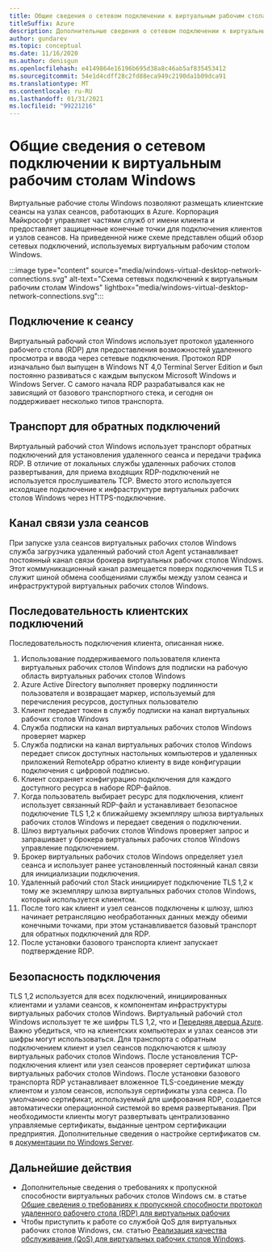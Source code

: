 ```yaml
---
title: Общие сведения о сетевом подключении к виртуальным рабочим столам Windows
titleSuffix: Azure
description: Дополнительные сведения о сетевом подключении к виртуальным рабочим столам Windows
author: gundarev
ms.topic: conceptual
ms.date: 11/16/2020
ms.author: denisgun
ms.openlocfilehash: e4149864e16196b695d38a8c46ab5af835453412
ms.sourcegitcommit: 54e1d4cdff28c2fd88eca949c2190da1b09dca91
ms.translationtype: MT
ms.contentlocale: ru-RU
ms.lasthandoff: 01/31/2021
ms.locfileid: "99221216"
---
```

# <a name="understanding-windows-virtual-desktop-network-connectivity"></a>Общие сведения о сетевом подключении к виртуальным рабочим столам Windows

Виртуальные рабочие столы Windows позволяют размещать клиентские сеансы на узлах сеансов, работающих в Azure. Корпорация Майкрософт управляет частями служб от имени клиента и предоставляет защищенные конечные точки для подключения клиентов и узлов сеансов. На приведенной ниже схеме представлен общий обзор сетевых подключений, используемых виртуальным рабочим столом Windows.

:::image type="content" source="media/windows-virtual-desktop-network-connections.svg" alt-text="Схема сетевых подключений к виртуальным рабочим столам Windows" lightbox="media/windows-virtual-desktop-network-connections.svg":::

## <a name="session-connectivity"></a>Подключение к сеансу

Виртуальный рабочий стол Windows использует протокол удаленного рабочего стола (RDP) для предоставления возможностей удаленного просмотра и ввода через сетевые подключения. Протокол RDP изначально был выпущен в Windows NT 4,0 Terminal Server Edition и был постоянно развиваться с каждым выпуском Microsoft Windows и Windows Server. С самого начала RDP разрабатывался как не зависящий от базового транспортного стека, и сегодня он поддерживает несколько типов транспорта.

## <a name="reverse-connect-transport"></a>Транспорт для обратных подключений

Виртуальный рабочий стол Windows использует транспорт обратных подключений для установления удаленного сеанса и передачи трафика RDP. В отличие от локальных службы удаленных рабочих столов развертывания, для приема входящих RDP-подключений не используется прослушиватель TCP. Вместо этого используется исходящее подключение к инфраструктуре виртуальных рабочих столов Windows через HTTPS-подключение.

## <a name="session-host-communication-channel"></a>Канал связи узла сеансов

При запуске узла сеансов виртуальных рабочих столов Windows служба загрузчика удаленный рабочий стол Agent устанавливает постоянный канал связи брокера виртуальных рабочих столов Windows. Этот коммуникационный канал размещается поверх подключения TLS и служит шиной обмена сообщениями службы между узлом сеанса и инфраструктурой виртуальных рабочих столов Windows.

## <a name="client-connection-sequence"></a>Последовательность клиентских подключений

Последовательность подключения клиента, описанная ниже.

1. Использование поддерживаемого пользователя клиента виртуальных рабочих столов Windows для подписки на рабочую область виртуальных рабочих столов Windows
2. Azure Active Directory выполняет проверку подлинности пользователя и возвращает маркер, используемый для перечисления ресурсов, доступных пользователю
3. Клиент передает токен в службу подписки на канал виртуальных рабочих столов Windows
4. Служба подписки на канал виртуальных рабочих столов Windows проверяет маркер
5. Служба подписки на канал виртуальных рабочих столов Windows передает список доступных настольных компьютеров и удаленных приложений RemoteApp обратно клиенту в виде конфигурации подключения с цифровой подписью.
6. Клиент сохраняет конфигурацию подключения для каждого доступного ресурса в наборе RDP-файлов.
7. Когда пользователь выбирает ресурс для подключения, клиент использует связанный RDP-файл и устанавливает безопасное подключение TLS 1,2 к ближайшему экземпляру шлюза виртуальных рабочих столов Windows и передает сведения о подключении.
8. Шлюз виртуальных рабочих столов Windows проверяет запрос и запрашивает у брокера виртуальных рабочих столов Windows управление подключением.
9. Брокер виртуальных рабочих столов Windows определяет узел сеанса и использует ранее установленный постоянный канал связи для инициализации подключения.
10. Удаленный рабочий стол Stack инициирует подключение TLS 1,2 к тому же экземпляру шлюза виртуальных рабочих столов Windows, который используется клиентом.
11. После того как клиент и узел сеансов подключены к шлюзу, шлюз начинает ретрансляцию необработанных данных между обеими конечными точками, при этом устанавливается базовый транспорт для обратных подключений для RDP.
12. После установки базового транспорта клиент запускает подтверждение RDP.

## <a name="connection-security"></a>Безопасность подключения

TLS 1,2 используется для всех подключений, инициированных клиентами и узлами сеансов, к компонентам инфраструктуры виртуальных рабочих столов Windows. Виртуальный рабочий стол Windows использует те же шифры TLS 1,2, что и [Передняя дверца Azure](../frontdoor/front-door-faq.md#what-are-the-current-cipher-suites-supported-by-azure-front-door). Важно убедиться, что на клиентских компьютерах и узлах сеансов эти шифры могут использоваться.
Для транспорта с обратным подключением клиент и узел сеансов подключаются к шлюзу виртуальных рабочих столов Windows. После установления TCP-подключения клиент или узел сеансов проверяет сертификат шлюза виртуальных рабочих столов Windows.
После установки базового транспорта RDP устанавливает вложенное TLS-соединение между клиентом и узлом сеансов, используя сертификаты узла сеанса. По умолчанию сертификат, используемый для шифрования RDP, создается автоматически операционной системой во время развертывания. При необходимости клиенты могут развертывать централизованно управляемые сертификаты, выданные центром сертификации предприятия. Дополнительные сведения о настройке сертификатов см. в [документации по Windows Server](/troubleshoot/windows-server/remote/remote-desktop-listener-certificate-configurations).

## <a name="next-steps"></a>Дальнейшие действия

* Дополнительные сведения о требованиях к пропускной способности виртуальных рабочих столов Windows см. в статье [Общие сведения о требованиях к пропускной способности протокол удаленного рабочего стола (RDP) для виртуальных рабочих](rdp-bandwidth.md)
* Чтобы приступить к работе со службой QoS для виртуальных рабочих столов Windows, см. статью [Реализация качества обслуживания (QoS) для виртуальных рабочих столов Windows](rdp-quality-of-service-qos.md).
